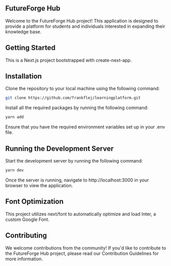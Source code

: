 ## FutureForge Hub
Welcome to the FutureForge Hub project! This application is designed to provide a platform for students and individuals interested in expanding their knowledge base.

## Getting Started
This is a Next.js project bootstrapped with create-next-app.

## Installation
Clone the repository to your local machine using the following command:

```bash
git clone https://github.com/frankflej/learningplatform.git
```
Install all the required packages by running the following command:

```bash
yarn add
```
Ensure that you have the required environment variables set up in your .env file.

## Running the Development Server
Start the development server by running the following command:

```bash
yarn dev
```
Once the server is running, navigate to http://localhost:3000 in your browser to view the application.

## Font Optimization
This project utilizes next/font to automatically optimize and load Inter, a custom Google Font.

## Contributing
We welcome contributions from the community! If you'd like to contribute to the FutureForge Hub project, please read our Contribution Guidelines for more information.



